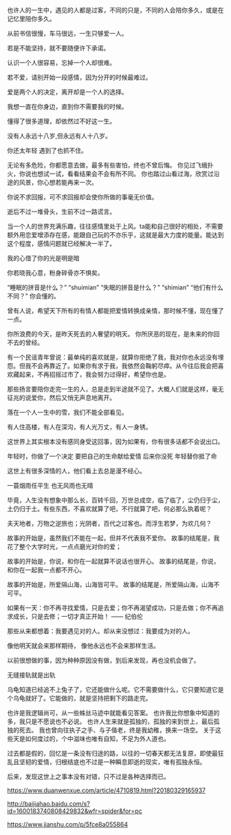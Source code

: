 
也许人的一生中，遇见的人都是过客，不同的只是，不同的人会陪你多久，或是在记忆里陪你多久。


从前书信很慢，车马很远，一生只够爱一人。


若是不能坚持，就不要随便许下承诺。


认识一个人很容易，忘掉一个人却很难。


若不爱，请别开始一段感情，因为分开的时候最难过。


爱是两个人的决定，离开却是一个人的选择。



我想一直在你身边，直到你不需要我的时候。


懂得了很多道理，却依然过不好这一生。


没有人永远十八岁,但永远有人十八岁。


你还太年轻 遇到了也抓不住。


无论有多危险，你都愿意去做，最多有些害怕，终也不曾后悔。
你见过飞蛾扑火，你说也想试一试，看看结果会不会有所不同。
你也踏过山看过海，欣赏过沿途的风景，你心想若能再来一次。



你说不求回报，可不求回报却会使你所做的事毫无价值。


逝后不过一堆骨头，生前不过一路谎言。


当一个人的世界充满乐趣，往往感情里处于上风。ta能和自己很好的相处，不需要额外用恋爱增添存在感，能跟自己玩的不亦乐乎，这就是最大力度的能量。能达到这个程度，感情问题就已经解决一半了。


我的心借了你的光是明是暗

你若晓我心意，粉身碎骨亦不惧矣。

“睡眠的拼音是什么？”
“shuimian”
“失眠的拼音是什么？”
“shimian”
“他们有什么不同？”
你会懂的。

曾有人说，希望天下所有的有情人都能把爱情转换成亲情，那时候不懂，现在懂了一点。


你所浪费的今天，是昨天死去的人奢望的明天。
你所厌恶的现在，是未来的你回不去的曾经。


有一个民谣青年曾说：最单纯的喜欢就是，就算你拒绝了我，我对你也永远没有埋怨。但我不会再靠近了。如果你有求于我，我依然会鞠躬尽瘁。从今往后我会把喜欢藏起来，不再招摇过市了，我会努力过得好，希望你也是。

那些扬言要陪你走完一生的人，总是走到半途就不见了。大概人们就是这样，毫无征兆的说爱你，然后又悄无声息地离开。


落在一个人一生中的雪，我们不能全部看见。

有人住高楼，有人在深沟，有人光万丈，有人一身锈。

这世界上其实根本没有感同身受这回事，因为如果有，你有很多话都不会说出口。

年轻时，你做了一个决定
要把自己的生命献给爱情
后来你没死
年轻替你抵了命

这世上有很多深情的人，他们看上去总是漫不经心。




一蓑烟雨任平生
也无风雨也无晴



毕竟，人生没有想象中那么长，百转千回，万世总成空，临了临了，尘仍归于尘，土仍归于土。有些东西，不喜欢就算了吧，不行就算了吧，何必那么执着呢？


夫天地者，万物之逆旅也；光阴者，百代之过客也。而浮生若梦，为欢几何？

故事的开始是，虽然我们不能在一起，但并不代表我不爱你。
故事的结尾是，我花了整个大学时光，一点点磨光对你的爱；

故事的开始是，你说，和你在一起就算不说话也很开心。
故事的结尾是，你说，和你在一起我一点都不开心。

故事的开始是，所爱隔山海，山海皆可平。
故事的结尾是，所爱隔山海，山海不可平。



如果有一天：你不再寻找爱情，只是去爱；你不再渴望成功，只是去做；你不再追求成长，只是去修；一切才真正开始！ —— 纪伯伦

那些从来都想着：我要遇见对的人。却从来没想过：我要成为对的人。


像他明天就会来那样期待，
像他永远也不会来那样生活。

以前很想做的事，因为种种原因没有做，到后来发现，再也没机会做了。


无缝接轨就是出轨

乌龟知道已经追不上兔子了，它还能做什么呢。它不需要做什么，它只要知道它是个乌龟就好了。它能做的，就是坚持把剩下的路走完。

也许是我逻辑尚可，从一些蛛丝马迹中就能看见答案。
也许我比你想象中知道的多，我只是不愿说也不必说。
也许人生来就是孤独的，孤独的来到世上，最后孤独的死去。
我也曾向往执子之手、与子偕老，终是我幼稚，换来一场空。
关于这些天是如何度过的，个中滋味也唯有自知，不足为外人道也。

过去都是假的，回忆是一条没有归途的路，以往的一切春天都无法复原，即使最狂乱且坚韧的爱情，归根结底也不过是一种瞬息即逝的现实，唯有孤独永恒。


后来，发现这世上之事本没有对错，只不过是各种选择而已。


https://www.duanwenxue.com/article/4710819.html?20180329165937

http://baijiahao.baidu.com/s?id=1600183740808429832&wfr=spider&for=pc

https://www.jianshu.com/p/5fce8a055864